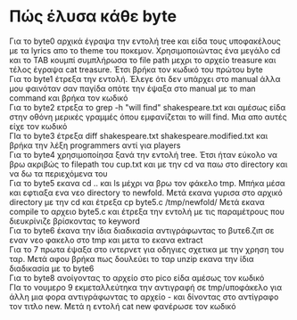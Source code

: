 # Πώς έλυσα κάθε byte
Για το byte0 αρχικά έγραψα την εντολή tree και είδα τους υποφακέλους με τα lyrics απο το theme του ποκεμον. Χρησιμοποιώντας ένα μεγάλο cd και το TAB κουμπί συμπλήρωσα το file path μεχρι το αρχείο treasure και τέλος έγραψα cat treasure. Έτσι βρήκα τον κωδικό του πρώτου byte  <br> 
Για το byte1 έτρεξα την εντολή. Έλεγε ότι δεν υπάρχει στο manual άλλα μου φαινόταν σαν παγίδα οπότε την έψαξα στο manual με το man command και βρήκα τον κωδικό  <br> 
Για το byte2 ετρεξα το grep -h "will find" shakespeare.txt και αμέσως είδα στην οθόνη μερικές γραμμές όπου εμφανίζεται το will find. Μια απο αυτές είχε τον κωδικό <br>
ΓΙα το byte3 έτρεξα diff shakespeare.txt shakespeare.modified.txt και βρήκα την λέξη programmers αντί για players <br>
Για το byte4 χρησιμοποίησα ξανά την εντολή tree. Έτσι ήταν εύκολο να βρω ακριβώς το filepath του cup.txt και με την cd να παω στο directory και να δω τα περιεχόμενα του <br>
Για το byte5 εκανα cd .. και ls μέχρι να βρω τον φάκελο tmp. Μπήκα μέσα και εφτιαξα ενα νεο directory το newfold. Μετά εκανα γυρισα στο αρχικό directory με την cd και έτρεξα cp byte5.c /tmp/newfold/ Μετά εκανα compile το αρχειο byte5.c και έτρεξα την εντολή με τις παραμέτρους που διευκρίνιζε βρίσκοντας το keyword <br>
Για το byte6 έκανα την ίδια διαδικασία αντιγράφωντας το βυτε6.ζιπ σε εναν νεο φακελο στο tmp και μετα το εκανα extract <br>
Για το 7 πρωτα έψαξα στο ιντερνετ για οδηγιες σχετικα με την χρηση του ταρ. Μετά αφου βρήκα πως δουλεύει το ταρ unzip εκανα την ίδια διαδικασία με το byte6 <br>
Για το byte8 ανοίγοντας το αρχείο στο pico είδα αμέσως τον κωδικό <br>
ΓΙα το νουμερο 9 εκμεταλλεύτηκα την αντιγραφή σε tmp/υποφάκελο για άλλη μια φορα αντιγράφωντας το αρχείο - και δίνοντας στο αντίγραφο τον τιτλο new. Μετά η εντολή cat new φανέρωσε τον κωδικό
